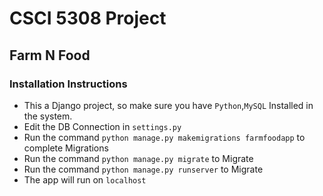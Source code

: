 # CSCI 5308 Project
## Farm N Food
### Installation Instructions
- This a Django project, so make sure you have `Python`,`MySQL` Installed in the system.
- Edit the DB Connection in `settings.py`
- Run the command `python manage.py makemigrations farmfoodapp` to complete Migrations
- Run the command `python manage.py migrate` to Migrate
- Run the command `python manage.py runserver` to Migrate
- The app will run on `localhost`